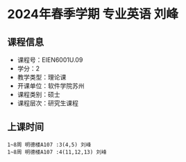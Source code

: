 # 2024年春季学期 专业英语 刘峰






## 课程信息

- 课程号：EIEN6001U.09
- 学分：2
- 教学类型：理论课
- 开课单位：软件学院苏州
- 课程类别：硕士
- 课程层次：研究生课程

## 上课时间

```
1~8周 明德楼A107 :3(4,5) 刘峰
1~8周 明德楼A107 :4(11,12,13) 刘峰
```

